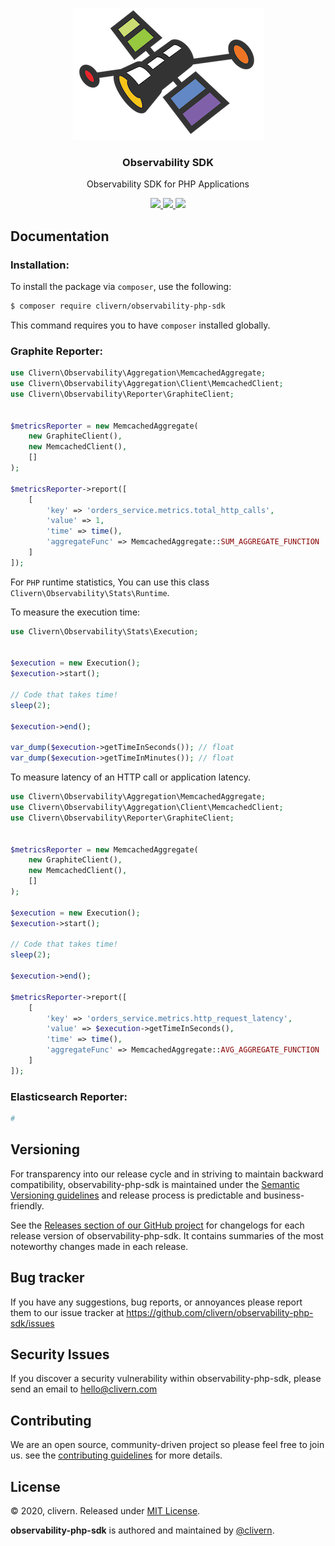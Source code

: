 <p align="center">
    <img alt="observability-php-sdk logo" src="/assets/img/logo5.png?v=2.0.7" />
    <h3 align="center">Observability SDK</h3>
    <p align="center">Observability SDK for PHP Applications</p>
    <p align="center">
        <a href="https://github.com/Clivern/observability-php-sdk/actions/workflows/php.yml">
            <img src="https://github.com/Clivern/observability-php-sdk/actions/workflows/php.yml/badge.svg">
        </a>
        <a href="https://packagist.org/packages/clivern/observability-php-sdk">
            <img src="https://img.shields.io/badge/Version-2.0.7-red.svg">
        </a>
        <a href="https://github.com/Clivern/observability-php-sdk/blob/master/LICENSE">
            <img src="https://img.shields.io/badge/LICENSE-MIT-orange.svg">
        </a>
    </p>
</p>


## Documentation

### Installation:

To install the package via `composer`, use the following:

```zsh
$ composer require clivern/observability-php-sdk
```

This command requires you to have `composer` installed globally.

### Graphite Reporter:

```php
use Clivern\Observability\Aggregation\MemcachedAggregate;
use Clivern\Observability\Aggregation\Client\MemcachedClient;
use Clivern\Observability\Reporter\GraphiteClient;


$metricsReporter = new MemcachedAggregate(
    new GraphiteClient(),
    new MemcachedClient(),
    []
);

$metricsReporter->report([
    [
        'key' => 'orders_service.metrics.total_http_calls',
        'value' => 1,
        'time' => time(),
        'aggregateFunc' => MemcachedAggregate::SUM_AGGREGATE_FUNCTION
    ]
]);
```

For `PHP` runtime statistics, You can use this class `Clivern\Observability\Stats\Runtime`.

To measure the execution time:

```php
use Clivern\Observability\Stats\Execution;


$execution = new Execution();
$execution->start();

// Code that takes time!
sleep(2);

$execution->end();

var_dump($execution->getTimeInSeconds()); // float
var_dump($execution->getTimeInMinutes()); // float
```

To measure latency of an HTTP call or application latency.

```php
use Clivern\Observability\Aggregation\MemcachedAggregate;
use Clivern\Observability\Aggregation\Client\MemcachedClient;
use Clivern\Observability\Reporter\GraphiteClient;


$metricsReporter = new MemcachedAggregate(
    new GraphiteClient(),
    new MemcachedClient(),
    []
);

$execution = new Execution();
$execution->start();

// Code that takes time!
sleep(2);

$execution->end();

$metricsReporter->report([
    [
        'key' => 'orders_service.metrics.http_request_latency',
        'value' => $execution->getTimeInSeconds(),
        'time' => time(),
        'aggregateFunc' => MemcachedAggregate::AVG_AGGREGATE_FUNCTION
    ]
]);
```

### Elasticsearch Reporter:

```php
#
```


## Versioning

For transparency into our release cycle and in striving to maintain backward compatibility, observability-php-sdk is maintained under the [Semantic Versioning guidelines](https://semver.org/) and release process is predictable and business-friendly.

See the [Releases section of our GitHub project](https://github.com/clivern/observability-php-sdk/releases) for changelogs for each release version of observability-php-sdk. It contains summaries of the most noteworthy changes made in each release.


## Bug tracker

If you have any suggestions, bug reports, or annoyances please report them to our issue tracker at https://github.com/clivern/observability-php-sdk/issues


## Security Issues

If you discover a security vulnerability within observability-php-sdk, please send an email to [hello@clivern.com](mailto:hello@clivern.com)


## Contributing

We are an open source, community-driven project so please feel free to join us. see the [contributing guidelines](CONTRIBUTING.md) for more details.


## License

© 2020, clivern. Released under [MIT License](https://opensource.org/licenses/mit-license.php).

**observability-php-sdk** is authored and maintained by [@clivern](http://github.com/clivern).
